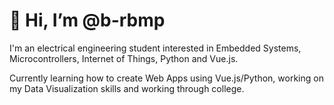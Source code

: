 <h1> 👋 Hi, I’m @b-rbmp </h1>

<p>
  I'm an electrical engineering student interested in Embedded Systems, Microcontrollers, Internet of Things, Python and Vue.js.
</p>

<p>
Currently learning how to create Web Apps using Vue.js/Python, working on my Data Visualization skills and working through college.
</p>

